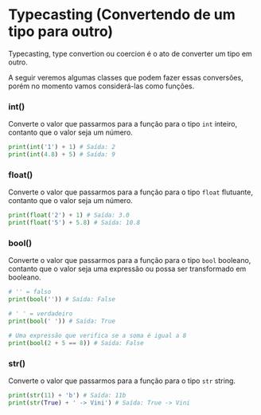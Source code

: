 # Typecasting (Convertendo de um tipo para outro)
Typecasting, type convertion ou coercion é o ato de converter um tipo em outro.

A seguir veremos algumas classes que podem fazer essas conversões, porém no momento vamos considerá-las como funções.

### int()
Converte o valor que passarmos para a função para o tipo ``int`` inteiro, contanto que o valor seja um número.

```python
print(int('1') + 1) # Saída: 2
print(int(4.8) + 5) # Saída: 9
```

### float()
Converte o valor que passarmos para a função para o tipo ``float`` flutuante, contanto que o valor seja um número.

```python
print(float('2') + 1) # Saída: 3.0
print(float('5') + 5.8) # Saída: 10.8
```

### bool()
Converte o valor que passarmos para a função para o tipo ``bool`` booleano, contanto que o valor seja uma expressão ou possa ser transformado em booleano.

```python
# '' = falso
print(bool('')) # Saída: False

# ' ' = verdadeiro
print(bool(' ')) # Saída: True

# Uma expressão que verifica se a soma é igual a 8
print(bool(2 + 5 == 8)) # Saída: False
```

### str()
Converte o valor que passarmos para a função para o tipo ``str`` string.

```python
print(str(11) + 'b') # Saída: 11b
print(str(True) + ' -> Vini') # Saída: True -> Vini
```
